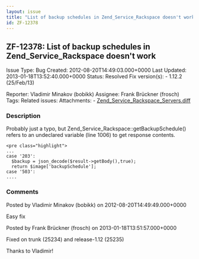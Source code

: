 ```yaml
---
layout: issue
title: "List of backup schedules in Zend_Service_Rackspace doesn't work"
id: ZF-12378
---
```


ZF-12378: List of backup schedules in Zend\_Service\_Rackspace doesn't work
---------------------------------------------------------------------------

 Issue Type: Bug Created: 2012-08-20T14:49:03.000+0000 Last Updated: 2013-01-18T13:52:40.000+0000 Status: Resolved Fix version(s): - 1.12.2 (25/Feb/13)
 
 Reporter:  Vladimir Minakov (bobikk)  Assignee:  Frank Brückner (frosch)  Tags: 
 Related issues: 
 Attachments: - [Zend\_Service\_Rackspace\_Servers.diff](/issues/secure/attachment/15191/Zend_Service_Rackspace_Servers.diff)
 
### Description

Probably just a typo, but Zend\_Service\_Rackspace::getBackupSchedule() refers to an undeclared variable (line 1006) to get response contents.

 
    <pre class="highlight">
    ...
    case '203':
      $backup = json_decode($result->getBody(),true);
      return $image['backupSchedule'];
    case '503':
    ....


 

 

### Comments

Posted by Vladimir Minakov (bobikk) on 2012-08-20T14:49:49.000+0000

Easy fix

 

 

Posted by Frank Brückner (frosch) on 2013-01-18T13:51:57.000+0000

Fixed on trunk (25234) and release-1.12 (25235)

Thanks to Vladimir!

 

 